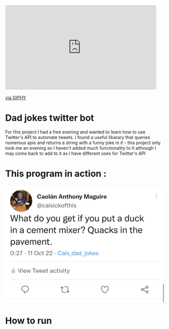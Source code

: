 <iframe src="https://giphy.com/embed/1woSafF6fSRUa40iTr" width="480" height="268" frameBorder="0" class="giphy-embed" allowFullScreen></iframe><p><a href="https://giphy.com/gifs/wheezywaiter-1woSafF6fSRUa40iTr">via GIPHY</a></p>

# Dad jokes twitter bot

For this project I had a free evening and wanted to learn how to use Twitter's API to automate tweets. I found a useful libarary that queries numerous apis and returns a string with a funny joke in it - this project only took me an evening so I haven't added much functionality to it although I may come back to add to it as I have different uses for Twitter's API 

# This program in action : 

<img src='tweet.png' />


# How to run
